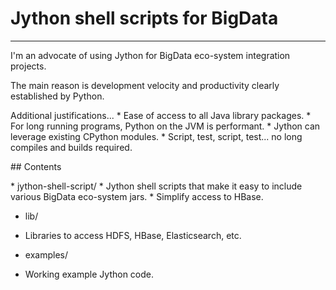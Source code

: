 # Jython shell scripts for BigData
<hr>
I'm an advocate of using Jython for BigData eco-system integration projects.
<p>
The main reason is development velocity and productivity clearly established by Python.<br>
<p>
Additional justifications...
* Ease of access to all Java library packages.
* For long running programs, Python on the JVM is performant.
* Jython can leverage existing CPython modules.
* Script, test, script, test... no long compiles and builds required.
<p>
## Contents
<p>
*   jython-shell-script/
  *   Jython shell scripts that make it easy to include various BigData eco-system jars.
  *   Simplify access to HBase.

*   lib/
  *   Libraries to access HDFS, HBase, Elasticsearch, etc.

*    examples/
  *   Working example Jython code.

